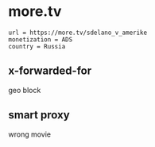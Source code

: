 # more.tv

~~~
url = https://more.tv/sdelano_v_amerike
monetization = ADS
country = Russia
~~~

## x-forwarded-for

geo block

## smart proxy

wrong movie
